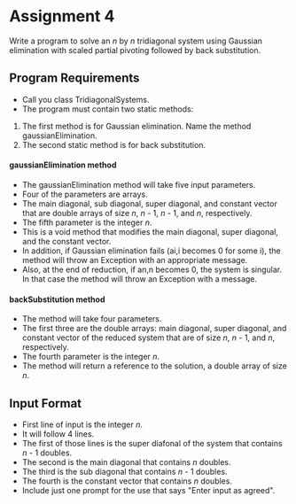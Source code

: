 # Assignment 4
Write a program to solve an *n* by *n* tridiagonal system using Gaussian elimination with scaled partial pivoting followed by back substitution.

## Program Requirements
- Call you class TridiagonalSystems.
- The program must contain two static methods:
1. The first method is for Gaussian elimination. Name the method gaussianElimination.
2. The second static method is for back substitution.

#### gaussianElimination method
- The gaussianElimination method will take five input parameters.
- Four of the parameters are arrays.
- The main diagonal, sub diagonal, super diagonal, and constant vector that are double arrays of size *n*, *n* - 1, *n* - 1, and *n*, respectively.
- The fifth parameter is the integer *n*.
- This is a void method that modifies the main diagonal, super diagonal, and the constant vector.
- In addition, if Gaussian elimination fails (ai,i becomes 0 for some i), the method will throw an Exception with an appropriate message.
- Also, at the end of reduction, if an,n becomes 0, the system is singular. In that case the method will throw an Exception with a message.

#### backSubstitution method
- The method will take four parameters.
- The first three are the double arrays: main diagonal, super diagonal, and constant vector of the reduced system that are of size *n*, *n* - 1, and *n*, respectively.
- The fourth parameter is the integer *n*.
- The method will return a reference to the solution, a double array of size *n*.

## Input Format
- First line of input is the integer *n*.
- It will follow 4 lines.
- The first of those lines is the super diafonal of the system that contains *n* - 1 doubles.
- The second is the main diagonal that contains *n* doubles.
- The third is the sub diagonal that contains *n* - 1 doubles.
- The fourth is the constant vector that contains *n* doubles.
- Include just one prompt for the use that says "Enter input as agreed".
